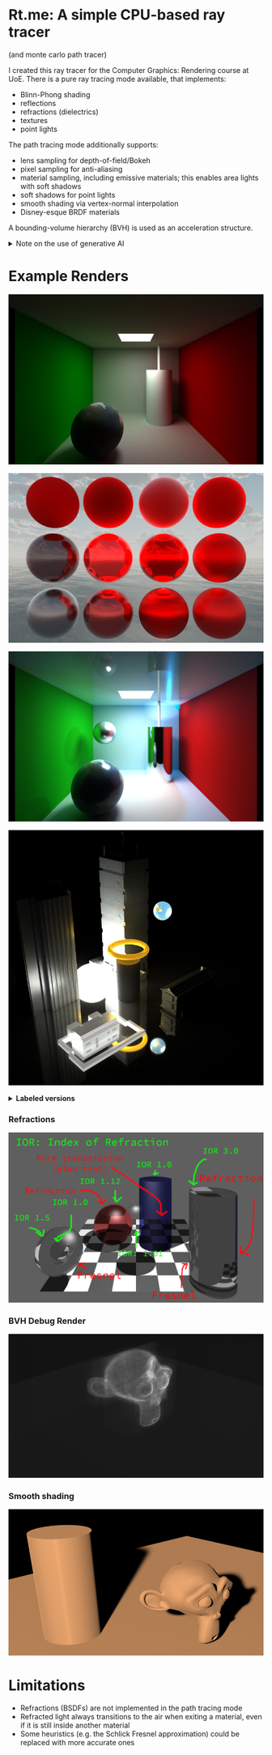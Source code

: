 # Rt.me: A simple CPU-based ray tracer
(and monte carlo path tracer)

I created this ray tracer for the Computer Graphics: Rendering course at UoE. There is a pure ray tracing mode available, that implements:
- Blinn-Phong shading
- reflections
- refractions (dielectrics)
- textures
- point lights

The path tracing mode additionally supports:
- lens sampling for depth-of-field/Bokeh
- pixel sampling for anti-aliasing
- material sampling, including emissive materials; this enables area lights with soft shadows
- soft shadows for point lights
- smooth shading via vertex-normal interpolation
- Disney-esque BRDF materials

A bounding-volume hierarchy (BVH) is used as an acceleration structure.

<details>
    <summary>
        Note on the use of generative AI
    </summary>
    <p>
        The course demanded the use of generative AI in writing parts of the ray tracer. I did not agree with this policy, so I employed these tools sparingly, and with great caution to try to avoid any bugs they may introduce.
    </p>
</details>

# Example Renders

![](assets/examples/lambertianCornellUnlabeled.png)

![](assets/examples/materialsUnlabeled.png)

![](assets/examples/disneyCornellUnlabeled.png)

![](assets/examples/voxcityUnlabeled.png)

<details>
    <summary>
        <b>Labeled versions</b>
    </summary>
    <p>
    Purely lambertian path tracing:
    <img src="assets/examples/lambertianCornell.png">
    </p>
    <p>
    Disney materials demo:
    <img src="assets/examples/materials.png">
    </p>
    <p>
    Path tracing with disney materials:
    <img src="assets/examples/disneyCornell.png">
    </p>
    <p>
    More complex geometry and emissive lighting:
    <img src="assets/examples/voxcity.png">
    </p>
</details>

### Refractions
![](assets/examples/refractions.png)

### BVH Debug Render
![](assets/examples/bvhDebug.png)

### Smooth shading
![](assets/examples/pathtracedVertexNormalsSoftShadow0.55.png)

# Limitations
- Refractions (BSDFs) are not implemented in the path tracing mode
- Refracted light always transitions to the air when exiting a material, even if it is still inside another material
- Some heuristics (e.g. the Schlick Fresnel approximation) could be replaced with more accurate ones
